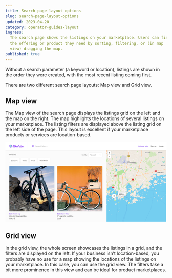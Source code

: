 ```yaml
---
title: Search page layout options
slug: search-page-layout-options
updated: 2023-04-20
category: operator-guides-layout
ingress:
  The search page shows the listings on your marketplace. Users can find
  the offering or product they need by sorting, filtering, or (in map
  view) dragging the map.
published: true
---
```


Without a search parameter (a keyword or location), listings are shown
in the order they were created, with the most recent listing coming
first.

There are two different search page layouts: Map view and Grid view.

## Map view

The Map view of the search page displays the listings grid on the left
and the map on the right. The map highlights the locations of several
listings on your marketplace. The listing filters are displayed above
the listing grid on the left side of the page. This layout is excellent
if your marketplace products or services are location-based.

![Map view option for search page layout](./map-view.png)

## Grid view

In the grid view, the whole screen showcases the listings in a grid, and
the filters are displayed on the left. If your business isn’t
location-based, you probably have no use for a map showing the locations
of the listings on your marketplace. In this case, you can use the grid
view. The filters take a bit more prominence in this view and can be
ideal for product marketplaces.
